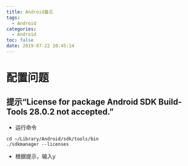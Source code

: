 ```yaml
---
title: Android备忘
tags:
  - Android
categories:
  - Android
toc: false
date: 2019-07-22 10:45:14
---
```


# 配置问题
## 提示“License for package Android SDK Build-Tools 28.0.2 not accepted.”
- 运行命令
```
cd ~/Library/Android/sdk/tools/bin
./sdkmanager --licenses

```
- 根据提示，输入y